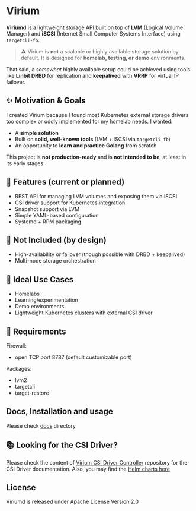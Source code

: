 # Virium

**Viriumd** is a lightweight storage API built on top of **LVM** (Logical Volume Manager) and **iSCSI** (Internet Small Computer Systems Interface) using `targetcli-fb`.

> ⚠️ Virium is **not** a scalable or highly available storage solution by default. It is designed for **homelab, testing, or demo** environments.

That said, a *somewhat* highly available setup could be achieved using tools like **Linbit DRBD** for replication and **keepalived** with **VRRP** for virtual IP failover.

## ✨ Motivation & Goals

I created Virium because I found most Kubernetes external storage drivers too complex or oddly implemented for my homelab needs. I wanted:

- A **simple solution**
- Built on **solid, well-known tools** (LVM + iSCSI via `targetcli-fb`)
- An opportunity to **learn and practice Golang** from scratch

This project is **not production-ready** and is **not intended to be**, at least in its early stages.

## 🔧 Features (current or planned)

- REST API for managing LVM volumes and exposing them via iSCSI
- CSI driver support for Kubernetes integration
- Snapshot support via LVM
- Simple YAML-based configuration
- Systemd + RPM packaging

## 🚫 Not Included (by design)

- High-availability or failover (though possible with DRBD + keepalived)
- Multi-node storage orchestration

## 🧪 Ideal Use Cases

- Homelabs
- Learning/experimentation
- Demo environments
- Lightweight Kubernetes clusters with external CSI driver

## 🚀 Requirements

Firewall:
 - open TCP port 8787 (default customizable port)

Packages:
 - lvm2
 - targetcli
 - target-restore

## Docs, Installation and usage

Please check [docs](https://github.com/virer/viriumd/tree/main/docs) directory

## 📚 Looking for the CSI Driver?

Please check the content of [Virium CSI Driver Controller](https://github.com/virer/virium-csi-drv-controller) repository for the CSI Driver documentation. Also, you may find the [Helm charts here](https://github.com/virer/virium-helm-repo/tree/main)

## License

Viriumd is released under Apache License Version 2.0